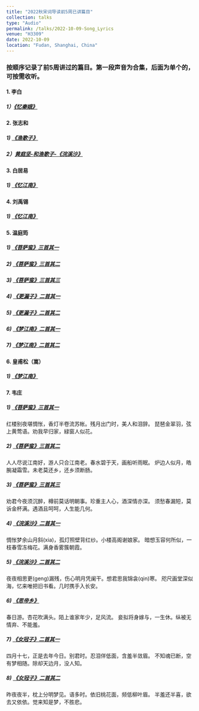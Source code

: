 ```yaml
---
title: "2022秋宋词导读前5周已讲篇目"
collection: talks
type: "Audio"
permalink: /talks/2022-10-09-Song_Lyrics
venue: "H3309"
date: 2022-10-09
location: "Fudan, Shanghai, China"
---
```



### 按顺序记录了前5周讲过的篇目。第一段声音为合集，后面为单个的，可按需收听。

#### 1. 李白
##### 1）[《忆秦娥》](https://leeedwina430.github.io/files/test.wav)


#### 2. 张志和
##### 1) [《渔歌子》](https://leeedwina430.github.io/files/张志和-渔歌子.mp3)
##### 2）[黄庭坚-和渔歌子-《浣溪沙》](https://leeedwina430.github.io/files/（附渔歌子）浣溪沙-黄庭坚.mp3)


#### 3. 白居易
##### 1) [《忆江南》](https://leeedwina430.github.io/files/白居易-忆江南.mp3)


#### 4. 刘禹锡
##### 1) [《忆江南》](https://leeedwina430.github.io/files/刘禹锡-忆江南.mp3)


#### 5. 温庭筠
##### 1) [《菩萨蛮》三首其一](https://leeedwina430.github.io/files/温庭筠-菩萨蛮三首-其一.mp3)
##### 2) [《菩萨蛮》三首其二](https://leeedwina430.github.io/files/温庭筠-菩萨蛮三首-其二.mp3)
##### 3) [《菩萨蛮》三首其三](https://leeedwina430.github.io/files/温庭筠-菩萨蛮三首-其三.mp3)

##### 4) [《更漏子》二首其一](https://leeedwina430.github.io/files/温庭筠-更漏子二首-其一.mp3)
##### 5) [《更漏子》二首其二](https://leeedwina430.github.io/files/温庭筠-更漏子二首-其二.mp3)

##### 6) [《梦江南》二首其一](https://leeedwina430.github.io/files/温庭筠-梦江南二首-其一.mp3)
##### 7) [《梦江南》二首其二](https://leeedwina430.github.io/files/温庭筠-梦江南二首-其二.mp3)


#### 6. 皇甫松（嵩）
##### 1) [《梦江南》](https://leeedwina430.github.io/files/皇甫嵩-梦江南.mp3)


#### 7. 韦庄
##### 1) [《菩萨蛮》三首其一](https://leeedwina430.github.io/files/韦庄-菩萨蛮三首-其一.mp3)
红楼别夜堪惆怅，香灯半卷流苏帐。残月出门时，美人和泪辞。 
琵琶金翠羽，弦上黄莺语。劝我早归家，緑窗人似花。

##### 2) [《菩萨蛮》三首其二](https://leeedwina430.github.io/files/韦庄-菩萨蛮三首-其二.mp3)
人人尽说江南好，游人只合江南老。春水碧于天，画船听雨眠。 
炉边人似月，皓腕凝霜雪。未老莫还乡，还乡须断肠。

##### 3) [《菩萨蛮》三首其三](https://leeedwina430.github.io/files/韦庄-菩萨蛮三首-其三.mp3)
劝君今夜须沉醉，樽前莫话明朝事。珍重主人心，酒深情亦深。 
须愁春漏短，莫诉金杯满。遇酒且呵呵，人生能几何。

##### 4) [《浣溪沙》二首其一](https://leeedwina430.github.io/files/韦庄-浣溪沙二首-其一.mp3)
惆怅梦余山月斜(xia)，孤灯照壁背红纱。小楼高阁谢娘家。 
暗想玉容何所似，一枝春雪冻梅花。满身香雾簇朝霞。

##### 5) [《浣溪沙》二首其二](https://leeedwina430.github.io/files/韦庄-浣溪沙二首-其二.mp3)
夜夜相思更(geng)漏残，伤心明月凭阑干。想君思我锦衾(qin)寒。 
咫尺画堂深似海，忆来唯把旧书看。几时携手入长安。


##### 6) [《思帝乡》](https://leeedwina430.github.io/files/韦庄-思帝乡.mp3)
春日游。杏花吹满头。陌上谁家年少，足风流。
妾拟将身嫁与，一生休。纵被无情弃、不能羞。


##### 7) [《女冠子》二首其一](https://leeedwina430.github.io/files/韦庄-女冠子二首-其一.mp3)
四月十七，正是去年今日。别君时。忍泪佯低面，含羞半敛眉。 
不知魂已断，空有梦相随。除却天边月，没人知。

##### 8) [《女冠子》二首其二](https://leeedwina430.github.io/files/韦庄-女冠子二首-其二.mp3)
昨夜夜半，枕上分明梦见。语多时。依旧桃花面，频低柳叶眉。 
半羞还半喜，欲去又依依。觉来知是梦，不胜悲。


